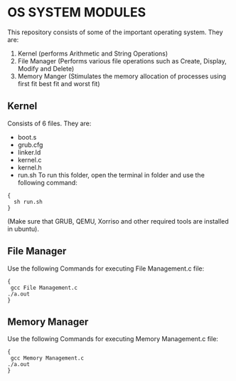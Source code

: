 # OS SYSTEM MODULES
This repository consists of some of the important operating system. They are:
1. Kernel (performs Arithmetic and String Operations)
2. File Manager (Performs various file operations such as Create, Display, Modify and Delete)
3. Memory Manger (Stimulates the memory allocation of processes using first fit best fit and worst fit)
## Kernel
Consists of 6 files. They are:
- boot.s
- grub.cfg
- linker.ld
- kernel.c
- kernel.h
- run.sh
To run this folder, open the terminal in folder and use the following command:
```
{
  sh run.sh
}
```
(Make sure that   GRUB, QEMU, Xorriso and other required tools are installed in ubuntu).
## File Manager
Use the following Commands for executing File Management.c file:
```
{
 gcc File Management.c
./a.out
}
```
## Memory Manager
Use the following Commands for executing Memory Management.c file:
```
{
 gcc Memory Management.c
./a.out
}
```

